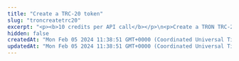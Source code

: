 ```yaml
---
title: "Create a TRC-20 token"
slug: "troncreatetrc20"
excerpt: "<p><b>10 credits per API call</b></p>\n<p>Create a TRON TRC-20 capped token. A capped TRC20 token is a type of token on the TRON blockchain that has a preset limit on the total number of tokens that can be created. This limit is specified during the token creation process and cannot be exceeded. Once the limit is reached, no more tokens can be minted. This feature helps to ensure the scarcity and value of the token and can provide investors with a sense of security. It is a popular choice for fundraising, as it allows for a predetermined amount of funds to be raised through the sale of tokens, and any excess tokens that are not sold are simply not minted.</p>\n<p><b>Signing a transaction</b><br/>\nWhen creating a TRC-20 token, you are charged a fee for the transaction, and you must sign the transaction with the private key of the blockchain address from which the fee will be deducted.</p>\n<p>Providing the private key in the API is not a secure way of signing transactions, because the private key can be stolen or exposed. Your private keys should never leave your security perimeter. You should use the private keys only for testing a solution you are building on the <b>testnet</b> of a blockchain.</p>\n<p>For signing transactions on the <b>mainnet</b>, we strongly recommend that you use the Tatum <a href=\"https://github.com/tatumio/tatum-kms\" target=\"_blank\">Key Management System (KMS)</a> and provide the signature ID instead of the private key in the API. Alternatively, you can use the <a href=\"https://github.com/tatumio/tatum-js/tree/v2\" target=\"_blank\">Tatum JavaScript client</a>.</p>"
hidden: false
createdAt: "Mon Feb 05 2024 11:38:51 GMT+0000 (Coordinated Universal Time)"
updatedAt: "Mon Feb 05 2024 11:38:51 GMT+0000 (Coordinated Universal Time)"
---
```

